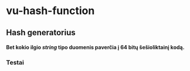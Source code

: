 # vu-hash-function

## Hash generatorius

#### Bet kokio ilgio _string_ tipo duomenis paverčia į 64 bitų šešioliktainį kodą.

### Testai

###